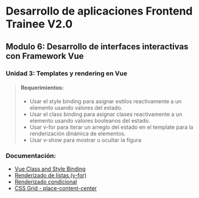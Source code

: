 
# Desarrollo de aplicaciones Frontend Trainee V2.0

## Modulo 6: Desarrollo de interfaces interactivas con Framework Vue

### Unidad 3: Templates y rendering en Vue


>#### Requerimientos:
>- Usar el style binding para asignar estilos reactivamente a un elemento usando valores del estado.
>- Usar el class binding para asignar clases reactivamente a un elemento usando valores booleanos del estado.
>- Usar v-for para iterar un arreglo del estado en el template para la renderización dinámica de elementos.
>- Usar v-show para mostrar u ocultar la figura





### Documentación:
- [Vue Class and Style Binding](https://v2.vuejs.org/v2/guide/class-and-style.html)  
- [Renderizado de listas (v-for)](https://vuejs.org/guide/essentials/list.html)  
- [Renderizado condicional](https://vuejs.org/guide/essentials/conditional.html)  
- [CSS Grid - place-content-center](https://developer.mozilla.org/en-US/docs/Web/CSS/place-content) 